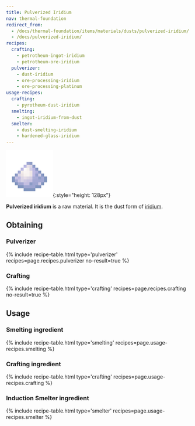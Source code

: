 ```yaml
---
title: Pulverized Iridium
nav: thermal-foundation
redirect_from:
  - /docs/thermal-foundation/items/materials/dusts/pulverized-iridium/
  - /docs/pulverized-iridium/
recipes:
  crafting:
    - petrotheum-ingot-iridium
    - petrotheum-ore-iridium
  pulverizer:
    - dust-iridium
    - ore-processing-iridium
    - ore-processing-platinum
usage-recipes:
  crafting:
    - pyrotheum-dust-iridium
  smelting:
    - ingot-iridium-from-dust
  smelter:
    - dust-smelting-iridium
    - hardened-glass-iridium
---
```


![Pulverized iridium](/assets/images/thermal-foundation/dust-iridium.png){:style="height: 128px"}


**Pulverized iridium** is a raw material. It is the dust form of
[iridium](/docs/iridium-ingot/).


Obtaining
---------

### Pulverizer
{% include recipe-table.html type='pulverizer' recipes=page.recipes.pulverizer no-result=true %}

### Crafting
{% include recipe-table.html type='crafting' recipes=page.recipes.crafting no-result=true %}


Usage
-----

### Smelting ingredient
{% include recipe-table.html type='smelting' recipes=page.usage-recipes.smelting %}

### Crafting ingredient
{% include recipe-table.html type='crafting' recipes=page.usage-recipes.crafting %}

### Induction Smelter ingredient
{% include recipe-table.html type='smelter' recipes=page.usage-recipes.smelter %}
